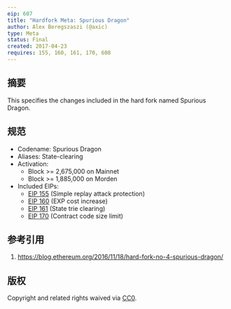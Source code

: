 ```yaml
---
eip: 607
title: "Hardfork Meta: Spurious Dragon"
author: Alex Beregszaszi (@axic)
type: Meta
status: Final
created: 2017-04-23
requires: 155, 160, 161, 170, 608
---
```


## 摘要

This specifies the changes included in the hard fork named Spurious Dragon.

## 规范

- Codename: Spurious Dragon
- Aliases: State-clearing
- Activation:
  - Block >= 2,675,000 on Mainnet
  - Block >= 1,885,000 on Morden
- Included EIPs:
  - [EIP 155](https://eips.ethereum.org/EIPS/eip-155) (Simple replay attack protection)
  - [EIP 160](https://eips.ethereum.org/EIPS/eip-160) (EXP cost increase)
  - [EIP 161](https://eips.ethereum.org/EIPS/eip-161) (State trie clearing)
  - [EIP 170](https://eips.ethereum.org/EIPS/eip-170) (Contract code size limit)

## 参考引用

1. https://blog.ethereum.org/2016/11/18/hard-fork-no-4-spurious-dragon/

## 版权

Copyright and related rights waived via [CC0](https://creativecommons.org/publicdomain/zero/1.0/).
